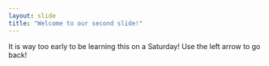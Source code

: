 ```yaml
---
layout: slide
title: "Welcome to our second slide!"
---
```

It is way too early to be learning this on a Saturday!
Use the left arrow to go back!
